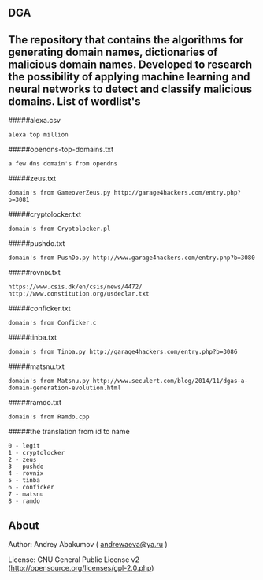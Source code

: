 DGA
-
The repository that contains the algorithms for generating domain names, dictionaries of malicious domain names.
Developed to research the possibility of applying machine learning and neural networks to detect and classify malicious domains.
List of wordlist's
-
#####alexa.csv
```
alexa top million
```
#####opendns-top-domains.txt
```
a few dns domain's from opendns
```
#####zeus.txt
```
domain's from GameoverZeus.py http://garage4hackers.com/entry.php?b=3081
```
#####cryptolocker.txt
```
domain's from Сryptolocker.pl
```
#####pushdo.txt
```
domain's from PushDo.py http://www.garage4hackers.com/entry.php?b=3080
```
#####rovnix.txt
```
https://www.csis.dk/en/csis/news/4472/
http://www.constitution.org/usdeclar.txt
```
#####conficker.txt
```
domain's from Conficker.c
```
#####tinba.txt
```
domain's from Tinba.py http://garage4hackers.com/entry.php?b=3086
```
#####matsnu.txt
```
domain's from Matsnu.py http://www.seculert.com/blog/2014/11/dgas-a-domain-generation-evolution.html
```
#####ramdo.txt
```
domain's from Ramdo.cpp
```
#####the translation from id to name
```
0 - legit
1 - cryptolocker
2 - zeus
3 - pushdo
4 - rovnix
5 - tinba
6 - conficker
7 - matsnu
8 - ramdo
```
About
-
Author: Andrey Abakumov ( andrewaeva@ya.ru )

License: GNU General Public License v2 (http://opensource.org/licenses/gpl-2.0.php)
